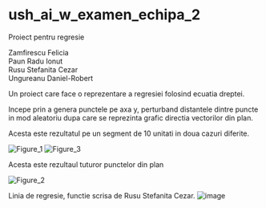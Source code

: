 # ush_ai_w_examen_echipa_2
Proiect pentru regresie

Zamfirescu Felicia <br/>
Paun Radu Ionut <br/>
Rusu Stefanita Cezar <br/>
Ungureanu Daniel-Robert <br/>

Un proiect care face o reprezentare a regresiei folosind ecuatia dreptei.

Incepe prin a genera punctele pe axa y, perturband distantele dintre puncte in mod aleatoriu dupa care se reprezinta grafic directia vectorilor din plan.

Acesta este rezultatul pe un segment de 10 unitati in doua cazuri diferite.

![Figure_1](https://user-images.githubusercontent.com/72442707/215260771-56680f02-b90b-4af8-b834-6709044fe928.png)
![Figure_3](https://user-images.githubusercontent.com/72442707/215260902-75f65dc5-c859-4ef3-9a4b-8e9a0d89417c.png)


Acesta este rezultaul tuturor punctelor din plan

![Figure_2](https://user-images.githubusercontent.com/72442707/215260899-29ca62ad-d52b-4f57-b5dc-d5cc80a5696b.png)


Linia de regresie, functie scrisa de Rusu Stefanita Cezar.
![image](https://user-images.githubusercontent.com/72442707/215740282-ce6d045a-55a5-4c95-bc8f-01db17434121.png)

